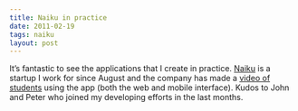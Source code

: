 ```yaml
---
title: Naiku in practice
date: 2011-02-19
tags: naiku
layout: post
---
```

It’s fantastic to see the applications that I create in practice. [Naiku](http://naiku.net/) is a startup I work for since August and the company has made a [video of students](http://vimeo.com/20120477) using the app (both the web and mobile interface). Kudos to John and Peter who joined my developing efforts in the last months.

